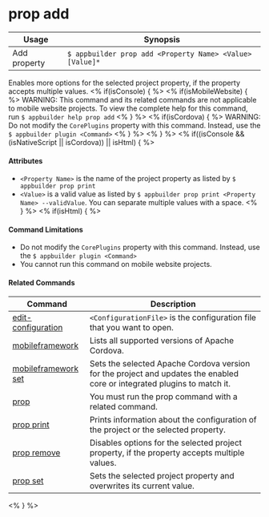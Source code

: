 prop add
==========

Usage | Synopsis
------|-------
Add property | `$ appbuilder prop add <Property Name> <Value> [Value]*`

Enables more options for the selected project property, if the property accepts multiple values. 
<% if(isConsole) { %>
<% if(isMobileWebsite) { %>
WARNING: This command and its related commands are not applicable to mobile website projects. To view the complete help for this command, run `$ appbuilder help prop add`
<% } %>
<% if(isCordova) { %>
WARNING: Do not modify the `CorePlugins` property with this command. Instead, use the `$ appbuilder plugin <Command>`
<% } %>
<% } %>
<% if((isConsole && (isNativeScript || isCordova)) || isHtml) { %>
#### Attributes
* `<Property Name>` is the name of the project property as listed by `$ appbuilder prop print`
* `<Value>` is a valid value as listed by `$ appbuilder prop print <Property Name> --validValue`. You can separate multiple values with a space.
<% } %> 
<% if(isHtml) { %>
#### Command Limitations

* Do not modify the `CorePlugins` property with this command. Instead, use the `$ appbuilder plugin <Command>`
* You cannot run this command on mobile website projects.

#### Related Commands

Command | Description
----------|----------
[edit-configuration](edit-configuration.html) | `<ConfigurationFile>` is the configuration file that you want to open.
[mobileframework](mobileframework.html) | Lists all supported versions of Apache Cordova.
[mobileframework set](mobileframework-set.html) | Sets the selected Apache Cordova version for the project and updates the enabled core or integrated plugins to match it.
[prop](prop.html) | You must run the prop command with a related command.
[prop print](prop-print.html) | Prints information about the configuration of the project or the selected property.
[prop remove](prop-remove.html) | Disables options for the selected project property, if the property accepts multiple values.
[prop set](prop-set.html) | Sets the selected project property and overwrites its current value.
<% } %>